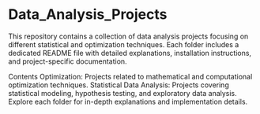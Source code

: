# Data_Analysis_Projects

This repository contains a collection of data analysis projects focusing on different statistical and optimization techniques. Each folder includes a dedicated README file with detailed explanations, installation instructions, and project-specific documentation.

Contents
Optimization: Projects related to mathematical and computational optimization techniques.
Statistical Data Analysis: Projects covering statistical modeling, hypothesis testing, and exploratory data analysis.
Explore each folder for in-depth explanations and implementation details. 
